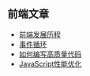 ## 前端文章
* [前端发展历程](https://github.com/woai3c/Front-end-articles/blob/master/history.md)
* [事件循环](https://github.com/woai3c/Front-end-articles/blob/master/eventloop.md)
* [如何编写高质量代码](https://github.com/woai3c/Front-end-articles/blob/master/high-quality-code.md)
* [JavaScript性能优化](https://github.com/woai3c/Front-end-articles/blob/master/javascript-optimization.md)
